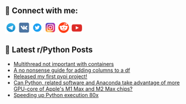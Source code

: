 ## 🔎 Connect with me:
[<img src="https://github.com/bullbesh/bullbesh/blob/main/images/Telegram.png" width="32" height="32" />](https://t.me/bullbesh)
[<img src="https://github.com/bullbesh/bullbesh/blob/main/images/VK.png" width="32" height="32" />](https://vk.com/bullbesh)
[<img src="https://github.com/bullbesh/bullbesh/blob/main/images/Twitter.png" width="32" height="32" />](https://twitter.com/bullbesh1)
[<img src="https://github.com/bullbesh/bullbesh/blob/main/images/Instagram.png" width="32" height="32" />](https://www.instagram.com/bullbesh)
[<img src="https://github.com/bullbesh/bullbesh/blob/main/images/Reddit.png" width="32" height="32" />](https://www.reddit.com/user/bullbesh)
[<img src="https://github.com/bullbesh/bullbesh/blob/main/images/YouTube.png" width="32" height="32" />](https://www.youtube.com/channel/UCtfjRs6uzgq5mfm8S06WTcg)

## 📕 Latest r/Python Posts
<!-- BLOG-POST-LIST:START -->
- [Multithread not important with containers](https://www.reddit.com/r/Python/comments/11djoyz/multithread_not_important_with_containers/)
- [A no nonsense guide for adding columns to a df](https://www.reddit.com/r/Python/comments/11dgk0b/a_no_nonsense_guide_for_adding_columns_to_a_df/)
- [Released my first pypi project!](https://www.reddit.com/r/Python/comments/11dgg0a/released_my_first_pypi_project/)
- [Can Python, related software and Anaconda take advantage of more GPU-core of Apple&#39;s M1 Max and M2 Max chips?](https://www.reddit.com/r/Python/comments/11dfe97/can_python_related_software_and_anaconda_take/)
- [Speeding up Python execution 80x](https://www.reddit.com/r/Python/comments/11detit/speeding_up_python_execution_80x/)
<!-- BLOG-POST-LIST:END -->
